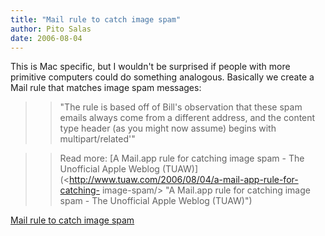 ```yaml
---
title: "Mail rule to catch image spam"
author: Pito Salas
date: 2006-08-04
---
```


This is Mac specific, but I wouldn't be surprised if people with more
primitive computers could do something analogous. Basically we create a Mail
rule that matches image spam messages:

>>

>> "The rule is based off of Bill's observation that these spam emails always
come from a different address, and the content type header (as you might now
assume) begins with multipart/related'"

>>

>> Read more: [A Mail.app rule for catching image spam - The Unofficial Apple
Weblog (TUAW)](<http://www.tuaw.com/2006/08/04/a-mail-app-rule-for-catching-
image-spam/> "A Mail.app rule for catching image spam - The Unofficial Apple
Weblog \(TUAW\)")


[Mail rule to catch image spam](None)
